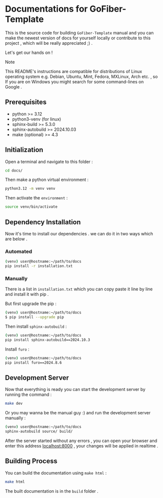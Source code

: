 # Documentations for GoFiber-Template

This is the source code for building `GoFiber-Template` manual and you can make the newest version of docs for yourself locally or contribute to this project , which will be really appreciated ;) .

Let's get our hands on !

> [!NOTE]
> This README's instructions are compatible for distributions of Linux operating system e.g. Debian, Ubuntu, Mint, Fedora, MXLinux, Arch etc. , so If you are on Windows you might search for some command-lines on Google .

## Prerequisites

- python >= 3.12
- python3-venv (for linux)
- sphinx-build >= 5.3.0
- sphinx-autobuild >= 2024.10.03
- make (optional) >= 4.3

## Initialization

Open a terminal and navigate to this folder :

```bash
cd docs/
```

Then make a python virtual environment :

```bash
python3.12 -m venv venv
```

Then activate the `environment` :

```bash
source venv/bin/activate
```

## Dependency Installation

Now it's time to install our dependencies . we can do it in two ways which are below .

### Automated

```bash
(venv) user@hostname:~/path/to/docs
pip install -r installation.txt
```

### Manually

There is a list in `installation.txt` which you can copy paste it line by line and install it with pip .

But first upgrade the pip :

```bash
(venv) user@hostname:~/path/to/docs
$ pip install --upgrade pip
```

Then install `sphinx-autobuild` :

```bash
(venv) user@hostname:~/path/to/docs
pip install sphinx-autobuild==2024.10.3
```

Install `furo` :

```bash
(venv) user@hostname:~/path/to/docs
pip install furo==2024.8.6
```

## Development Server

Now that everything is ready you can start the development server by running the command :

```bash
make dev
```

Or you may wanna be the manual guy :) and run the development server manually :

```bash
(venv) user@hostname:~/path/to/docs
sphinx-autobuild source/ build/
```

After the server started without any errors , you can open your browser and enter this address [localhost:8000](http://localhost:8000) , your changes will be applied in realtime .

## Building Process

You can build the documentation using `make html` :

```bash
make html
```

The built documentation is in the `build` folder .
